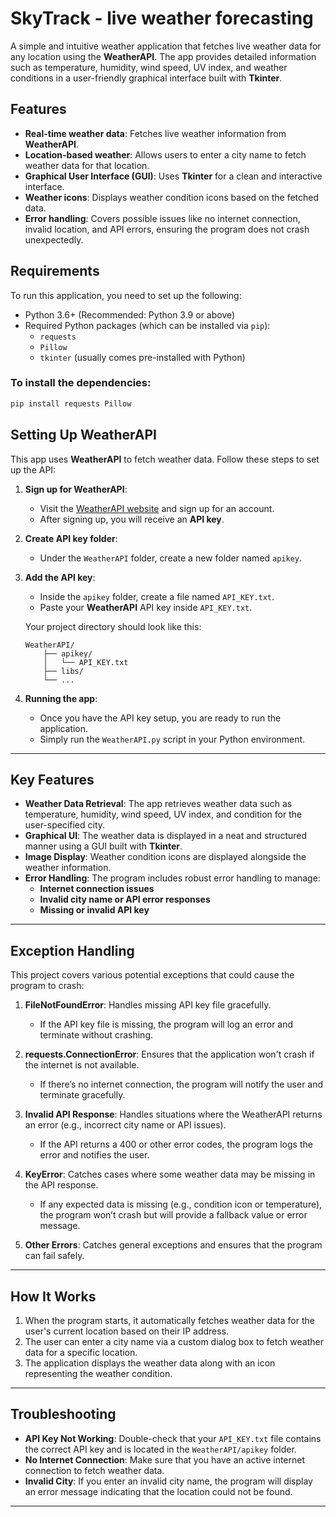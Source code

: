 # SkyTrack - live weather forecasting

A simple and intuitive weather application that fetches live weather data for any location using the **WeatherAPI**. The app provides detailed information such as temperature, humidity, wind speed, UV index, and weather conditions in a user-friendly graphical interface built with **Tkinter**.

## Features

- **Real-time weather data**: Fetches live weather information from **WeatherAPI**.
- **Location-based weather**: Allows users to enter a city name to fetch weather data for that location.
- **Graphical User Interface (GUI)**: Uses **Tkinter** for a clean and interactive interface.
- **Weather icons**: Displays weather condition icons based on the fetched data.
- **Error handling**: Covers possible issues like no internet connection, invalid location, and API errors, ensuring the program does not crash unexpectedly.

## Requirements

To run this application, you need to set up the following:

- Python 3.6+ (Recommended: Python 3.9 or above)
- Required Python packages (which can be installed via `pip`):
  - `requests`
  - `Pillow`
  - `tkinter` (usually comes pre-installed with Python)

### To install the dependencies:

```bash
pip install requests Pillow
```

## Setting Up WeatherAPI

This app uses **WeatherAPI** to fetch weather data. Follow these steps to set up the API:

1. **Sign up for WeatherAPI**:
   - Visit the [WeatherAPI website](https://www.weatherapi.com/) and sign up for an account.
   - After signing up, you will receive an **API key**.

2. **Create API key folder**:
   - Under the `WeatherAPI` folder, create a new folder named `apikey`.

3. **Add the API key**:
   - Inside the `apikey` folder, create a file named `API_KEY.txt`.
   - Paste your **WeatherAPI** API key inside `API_KEY.txt`.

   Your project directory should look like this:

   ```
   WeatherAPI/
       ├── apikey/
       │   └── API_KEY.txt
       ├── libs/
       └── ...
   ```

4. **Running the app**:
   - Once you have the API key setup, you are ready to run the application.
   - Simply run the `WeatherAPI.py` script in your Python environment.

---

## Key Features

- **Weather Data Retrieval**: The app retrieves weather data such as temperature, humidity, wind speed, UV index, and condition for the user-specified city.
- **Graphical UI**: The weather data is displayed in a neat and structured manner using a GUI built with **Tkinter**.
- **Image Display**: Weather condition icons are displayed alongside the weather information.
- **Error Handling**: The program includes robust error handling to manage:
  - **Internet connection issues**
  - **Invalid city name or API error responses**
  - **Missing or invalid API key**

---

## Exception Handling

This project covers various potential exceptions that could cause the program to crash:

1. **FileNotFoundError**: Handles missing API key file gracefully.
   - If the API key file is missing, the program will log an error and terminate without crashing.

2. **requests.ConnectionError**: Ensures that the application won't crash if the internet is not available.
   - If there’s no internet connection, the program will notify the user and terminate gracefully.

3. **Invalid API Response**: Handles situations where the WeatherAPI returns an error (e.g., incorrect city name or API issues).
   - If the API returns a 400 or other error codes, the program logs the error and notifies the user.

4. **KeyError**: Catches cases where some weather data may be missing in the API response.
   - If any expected data is missing (e.g., condition icon or temperature), the program won’t crash but will provide a fallback value or error message.

5. **Other Errors**: Catches general exceptions and ensures that the program can fail safely.

---

## How It Works

1. When the program starts, it automatically fetches weather data for the user's current location based on their IP address.
2. The user can enter a city name via a custom dialog box to fetch weather data for a specific location.
3. The application displays the weather data along with an icon representing the weather condition.

---

## Troubleshooting

- **API Key Not Working**: Double-check that your `API_KEY.txt` file contains the correct API key and is located in the `WeatherAPI/apikey` folder.
- **No Internet Connection**: Make sure that you have an active internet connection to fetch weather data.
- **Invalid City**: If you enter an invalid city name, the program will display an error message indicating that the location could not be found.

---
